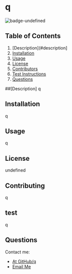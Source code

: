 # q
  <img src="https://img.shields.io/badge/license-undefined-goldenrod" alt="badge-undefined" /> 

  
  ## Table of Contents
  1. [Description](#description]
  2. [Installation](#installation)
  3. [Usage](#usage)
  4. [License](#license)
  5. [Contributors](#contributing)
  6. [Test Instructions](#test) 
  7. [Questions](#questions)

  ##[Description]
  q


  ## Installation
  q

  ## Usage
  q

  ## License
  undefined
  

  ## Contributing
  q

  ## test
  q

  ## Questions
  Contact me:
  - [At GitHub/q](https://github.com/q)
  - [Email Me](mailto:undefined)



